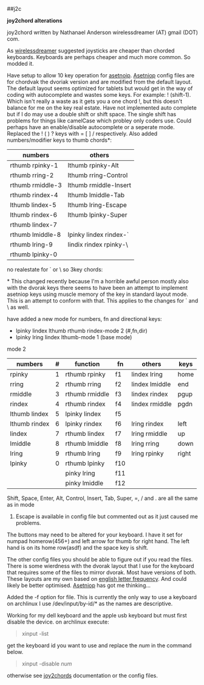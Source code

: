##j2c

__joy2chord alterations__

joy2chord written by Nathanael Anderson wirelessdreamer (AT)
gmail (DOT) com.

As [wirelessdreamer][1] suggested joysticks are cheaper
than chorded keyboards. Keyboards are perhaps
cheaper and much more common. So modded it.

Have setup to allow 10 key operation for
[asetnoip][2]. [Asetniop][2] config files are for
chordvak the dvoriak version and are modified from
the default layout. The default layout seems
optimized for tablets but would get in the way of
coding with autocomplete and wastes some keys. For
example: ! (shift-1). Which isn't really a waste
as it gets you a one chord !, but this doesn't
balance for me on the key real estate. Have not
implemented auto complete but if I do may use a
double shift or shift space. The single shift has
problems for things like camelCase which probley
only coders use. Could perhaps have an
enable/disable autocomplete or a seperate
mode. Replaced the ! ( ) ?  keys with = [ ] /
respectively. Also added numbers/modifier keys to
thumb chords*:

numbers                 | others
---                     | ---
rthumb rpinky-1         | lthumb rpinky-Alt
rthumb rring-2          | lthumb rring-Control
rthumb rmiddle-3        | lthumb rmiddle-Insert
rthumb rindex-4         | lthumb lmiddle-Tab
lthumb lindex-5         | lthumb lring-Escape
lthumb rindex-6         | lthumb lpinky-Super
rthumb lindex-7         |
rthumb lmiddle-8        | lpinky lindex rindex-`
rthumb lring-9          | lindix rindex rpinky-\
rthumb lpinky-0         |


no realestate for ` or \ so 3key chords:

\* This changed recently because I'm a horrible
  awful person mostly also with the dvorak keys
  there seems to have been an attempt to
  implement asetniop keys using muscle memory of
  the key in standard layout mode. This is an
  attempt to conform with that. This applies to
  the changes for ` and \ as well.

have added a new mode for numbers, fn and
directional keys:

- lpinky lindex lthumb rthumb rindex-mode 2 (#,fn,dir)
- lpinky lring lindex lthumb-mode 1 (base mode)

mode 2

numbers          | # | function                 | fn  | others          | keys
---              |---|---                       |---  | ---             |---
rpinky           | 1 | rthumb rpinky            | f1  | lindex lring    | home
rring            | 2 | rthumb rring             | f2  | lindex lmiddle  | end
rmiddle          | 3 | rthumb rmiddle           | f3  | lindex rindex   | pgup
rindex           | 4 | rthumb rindex            | f4  | lindex rmiddle  | pgdn
lthumb lindex    | 5 | lpinky lindex            | f5  |                 |
lthumb rindex    | 6 | lpinky rindex            | f6  | lring rindex    | left
lindex           | 7 | rthumb lindex            | f7  | lring rmiddle   | up
lmiddle          | 8 | rthumb lmiddle           | f8  | lring rring     | down
lring            | 9 | rthumb lring             | f9  | lring rpinky    | right
lpinky           | 0 | rthumb lpinky            | f10 |                 |
                 |   | pinky lring              | f11 |                 |
                 |   | pinky lmiddle            | f12 |                 |


Shift, Space, Enter, Alt, Control, Insert, Tab,
Super, =, / and . are all the same as in mode
1. Escape is available in config file but
commented out as it just caused me problems.

The buttons may need to be altered for your
keyboard. I have it set for numpad homerow(456+)
and left arrow for thumb for right hand. The left
hand is on its home row(asdf) and the space key is
shift.

The other config files you should be able to
figure out if you read the files. There is some
wierdness with the dvorak layout that I use for
the keyboard that requires some of the files to
mirror dvorak. Most have versions of both. These
layouts are my own based on [english letter
frequency][3]. And could likely be better
optimised. [Asetniop][2] has got me thinking...

Added the -f option for file. This is currently
the only way to use a keyboard on archlinux I use
/dev/input/by-id/* as the names are descriptive.

Working for my dell keyboard and the apple usb
keyboard but must first disable the device. on
archlinux execute:

>xinput -list

get the keyboard id you want to use and replace
the _num_ in the command below.

>xinput -disable _num_

otherwise see [joy2chords][1] documentation or the
config files.

[1]: http://joy2chord.sourceforge.net/
[2]: http://asetniop.com/
[3]: https://en.wikipedia.org/wiki/Letter_frequency
